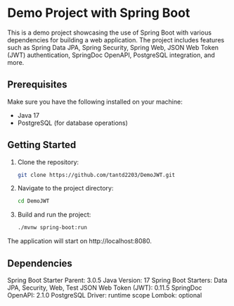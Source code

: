 # Demo Project with Spring Boot

This is a demo project showcasing the use of Spring Boot with various dependencies for building a web application. The project includes features such as Spring Data JPA, Spring Security, Spring Web, JSON Web Token (JWT) authentication, SpringDoc OpenAPI, PostgreSQL integration, and more.

## Prerequisites

Make sure you have the following installed on your machine:

- Java 17
- PostgreSQL (for database operations)

## Getting Started

1. Clone the repository:

   ```bash
   git clone https://github.com/tantd2203/DemoJWT.git

2. Navigate to the project directory:
    ```bash
   cd DemoJWT
    
3. Build and run the project:
     ```bash
     ./mvnw spring-boot:run
     
The application will start on http://localhost:8080.

## Dependencies
Spring Boot Starter Parent: 3.0.5
Java Version: 17
Spring Boot Starters: Data JPA, Security, Web, Test
JSON Web Token (JWT): 0.11.5
SpringDoc OpenAPI: 2.1.0
PostgreSQL Driver: runtime scope
Lombok: optional
